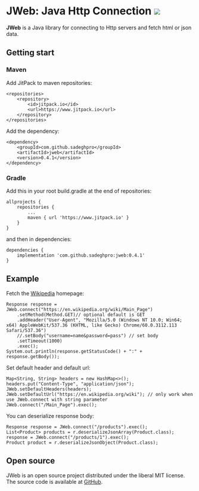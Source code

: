 # JWeb: Java Http Connection [![](https://www.jitpack.io/v/sadeghpro/jweb.svg)](https://www.jitpack.io/#sadeghpro/jweb)

**JWeb** is a Java library for connecting to Http servers and fetch html or json data.


## Getting start

### Maven
Add JitPack to maven repositories:
```
<repositories>
	<repository>
	    <id>jitpack.io</id>
	    <url>https://www.jitpack.io</url>
	</repository>
</repositories>
```
Add the dependency:
```
<dependency>
    <groupId>com.github.sadeghpro</groupId>
    <artifactId>jweb</artifactId>
    <version>0.4.1</version>
</dependency>
```
### Gradle
Add this in your root build.gradle at the end of repositories:
```
allprojects {
	repositories {
		...
		maven { url 'https://www.jitpack.io' }
	}
}
```
and then in dependencies:
```
dependencies {
    implementation 'com.github.sadeghpro:jweb:0.4.1'
}
```


## Example
Fetch the [Wikipedia](https://en.wikipedia.org/wiki/Main_Page) homepage:

```
Response response = JWeb.connect("https://en.wikipedia.org/wiki/Main_Page")
    .setMethod(Method.GET)// optional default is GET
    .addHeader("User-Agent", "Mozilla/5.0 (Windows NT 10.0; Win64; x64) AppleWebKit/537.36 (KHTML, like Gecko) Chrome/60.0.3112.113 Safari/537.36")
    //.setBody("username=name&password=pass") // set body
    .setTimeout(1000)
    .exec();
System.out.println(response.getStatusCode() + ":" + response.getBody());
```

Set default header and default url:
```
Map<String, String> headers = new HashMap<>();
headers.put("Content-Type", "application/json");
JWeb.setDefaultHeaders(headers);
JWeb.setDefaultUrl("https://en.wikipedia.org/wiki"); // only work when use JWeb.connect with string parameter
JWeb.connect("/Main_Page").exec();
```

You can deserialize response body:
```
Response response = JWeb.connect("/products").exec();
List<Product> products = r.deserializeJsonArray(Product.class);
response = JWeb.connect("/products/1").exec();
Product product = r.deserializeJsonObject(Product.class);
``` 
## Open source
JWeb is an open source project distributed under the liberal MIT license. The source code is available at [GitHub](https://github.com/sadeghpro/JWeb).

